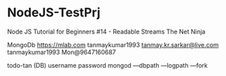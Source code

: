 # NodeJS-TestPrj
Node JS Tutorial for Beginners #14 - Readable Streams
The Net Ninja

MongoDb
https://mlab.com
tanmaykumar1993
tanmay.kr.sarkar@live.com
tanmaykumar1993
Mon@9647160687

todo-tan (DB)
username
password
mongod —dbpath <data folder> —logpath <log folder> —fork
